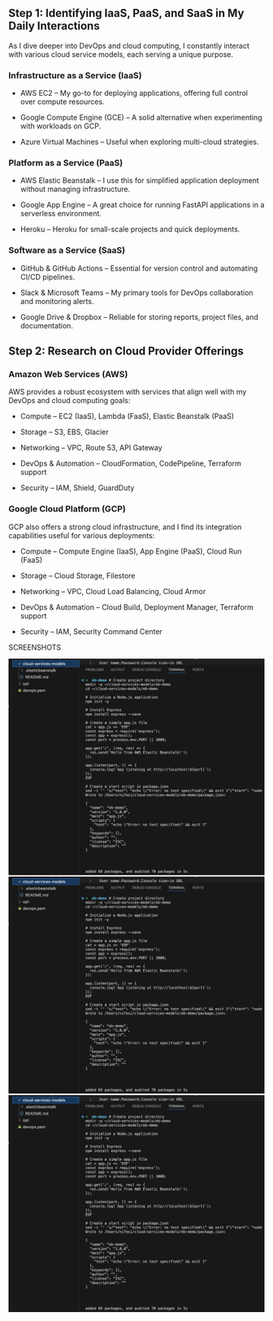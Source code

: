 ## Step 1: Identifying IaaS, PaaS, and SaaS in My Daily Interactions
As I dive deeper into DevOps and cloud computing, I constantly interact with various cloud service models, each serving a unique purpose.

### Infrastructure as a Service (IaaS)
- AWS EC2 – My go-to for deploying applications, offering full control over compute resources.

- Google Compute Engine (GCE) – A solid alternative when experimenting with workloads on GCP.

- Azure Virtual Machines – Useful when exploring multi-cloud strategies.

### Platform as a Service (PaaS)
- AWS Elastic Beanstalk – I use this for simplified application deployment without managing infrastructure.

- Google App Engine – A great choice for running FastAPI applications in a serverless environment.

- Heroku – Heroku for small-scale projects and quick deployments.

### Software as a Service (SaaS)
- GitHub & GitHub Actions – Essential for version control and automating CI/CD pipelines.

- Slack & Microsoft Teams – My primary tools for DevOps collaboration and monitoring alerts.

- Google Drive & Dropbox – Reliable for storing reports, project files, and documentation.

## Step 2: Research on Cloud Provider Offerings
### Amazon Web Services (AWS)
AWS provides a robust ecosystem with services that align well with my DevOps and cloud computing goals:

- Compute – EC2 (IaaS), Lambda (FaaS), Elastic Beanstalk (PaaS)

- Storage – S3, EBS, Glacier

- Networking – VPC, Route 53, API Gateway

- DevOps & Automation – CloudFormation, CodePipeline, Terraform support

- Security – IAM, Shield, GuardDuty

### Google Cloud Platform (GCP)
GCP also offers a strong cloud infrastructure, and I find its integration capabilities useful for various deployments:

- Compute – Compute Engine (IaaS), App Engine (PaaS), Cloud Run (FaaS)

- Storage – Cloud Storage, Filestore

- Networking – VPC, Cloud Load Balancing, Cloud Armor

- DevOps & Automation – Cloud Build, Deployment Manager, Terraform support

- Security – IAM, Security Command Center


SCREENSHOTS

![IMAGE1](https://github.com/Nifesimi-p/cloud-services-models/blob/main/IMAGE1.png#:~:text=t-,IMAGE1,-.png)
![IMAGE2](https://github.com/Nifesimi-p/cloud-services-models/blob/main/IMAGE1.png#:~:text=IMAGE1.png-,IMAGE2,-.png)
![IMAGE3](https://github.com/Nifesimi-p/cloud-services-models/blob/main/IMAGE1.png#:~:text=IMAGE3-,.,-png)










